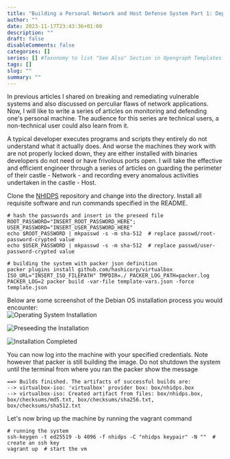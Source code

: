 ```yaml
--- 
title: "Building a Personal Network and Host Defense System Part 1: Deploying a Fresh Debian Operating System"
author: ""
date: 2023-11-17T23:43:36+01:00
description: ""
draft: false
disableComments: false
categories: []
series: [] #Taxonomy to list "See Also" Section in Opengraph Templates
tags: []
slug: ""
summary: ""
---
```

In previous articles I shared on breaking and remediating vulnerable systems and also discussed on perculiar flaws of network applications. Now, I will like to write a series of articles on monitoring and defending one's personal machine. The audience for this series are technical users, a non-technical user could also learn from it.  

A typical developer executes programs and scripts they entirely do not understand what it actually does. And worse the machines they work with are not properly locked down, they are either installed with binaries developers do not need or have frivolous ports open. I will take the effective and efficient engineer through a series of articles on guarding the perimeter of their castle - Network - and recording every anomalous activities undertaken in the castle - Host.

Clone the [NHIDPS](https://github.com/knoxknot/nhidps.git) repository and change into the directory. Install all requisite software and run commands specified in the README.
```shell
# hash the passwords and insert in the preseed file
ROOT_PASSWORD="INSERT_ROOT_PASSWORD_HERE"; USER_PASSWORD="INSERT_USER_PASSWORD_HERE"
echo $ROOT_PASSWORD | mkpasswd -s -m sha-512  # replace passwd/root-password-crypted value
echo $USER_PASSWORD | mkpasswd -s -m sha-512  # replace passwd/user-password-crypted value

# building the system with packer json definition
packer plugins install github.com/hashicorp/virtualbox
ISO_URL="INSERT_ISO_FILEPATH" TMPDIR=./ PACKER_LOG_PATH=packer.log PACKER_LOG=2 packer build -var-file template-vars.json -force template.json
```

Below are some screenshot of the Debian OS installation process you would encounter:  
![Operating System Installation](/images/nhidps1/debian-install01.png "Operating System Installation")  

![Preseeding the Installation](/images/nhidps1/debian-install02.png "Preseeding the Installation")  

![Installation Completed](/images/nhidps1/debian-install03.png "Installation Completed")

You can now log into the machine with your specified credentials. Note however that packer is still building the image. Do not shutdown the system until the terminal from where you ran the packer show the message
```text
==> Builds finished. The artifacts of successful builds are:
--> virtualbox-iso: 'virtualbox' provider box: box/nhidps.box
--> virtualbox-iso: Created artifact from files: box/nhidps.box, box/checksums/md5.txt, box/checksums/sha256.txt, box/checksums/sha512.txt
```

Let's now bring up the machine by running the vagrant command
```shell
# running the system
ssh-keygen -t ed25519 -b 4096 -f nhidps -C "nhidps keypair" -N ""  # create an ssh key
vagrant up  # start the vm
```